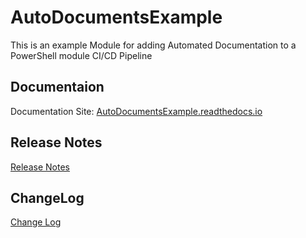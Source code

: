 

# AutoDocumentsExample

This is an example Module for adding Automated Documentation to a PowerShell module CI/CD Pipeline

## Documentaion

Documentation Site: [AutoDocumentsExample.readthedocs.io](https://AutoDocumentsExample.readthedocs.io/)

## Release Notes

[Release Notes](https://github.com/markekraus/AutoDocumentsExample/blob/master/RELEASE.md)

## ChangeLog

[Change Log](https://github.com/markekraus/AutoDocumentsExample/blob/master/docs/ChangeLog.md)